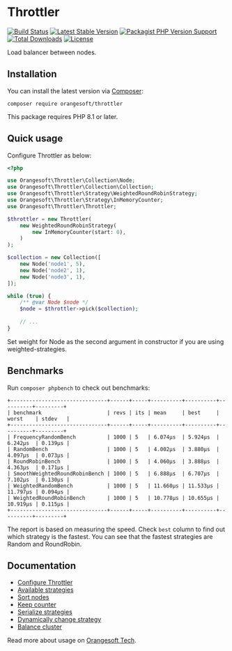 # Throttler

[![Build Status](https://img.shields.io/github/actions/workflow/status/denisyukphp/throttler/ci.yml?branch=main&style=plastic)](https://github.com/denisyukphp/throttler/actions/workflows/ci.yml)
[![Latest Stable Version](https://img.shields.io/packagist/v/orangesoft/throttler?style=plastic)](https://packagist.org/packages/orangesoft/throttler)
[![Packagist PHP Version Support](https://img.shields.io/packagist/php-v/orangesoft/throttler?style=plastic&color=8892BF)](https://packagist.org/packages/orangesoft/throttler)
[![Total Downloads](https://img.shields.io/packagist/dt/orangesoft/throttler?style=plastic)](https://packagist.org/packages/orangesoft/throttler)
[![License](https://img.shields.io/packagist/l/orangesoft/throttler?style=plastic&color=428F7E)](https://packagist.org/packages/orangesoft/throttler)

Load balancer between nodes.

## Installation

You can install the latest version via [Composer](https://getcomposer.org/):

```text
composer require orangesoft/throttler
```

This package requires PHP 8.1 or later.

## Quick usage

Configure Throttler as below:

```php
<?php

use Orangesoft\Throttler\Collection\Node;
use Orangesoft\Throttler\Collection\Collection;
use Orangesoft\Throttler\Strategy\WeightedRoundRobinStrategy;
use Orangesoft\Throttler\Strategy\InMemoryCounter;
use Orangesoft\Throttler\Throttler;

$throttler = new Throttler(
    new WeightedRoundRobinStrategy(
        new InMemoryCounter(start: 0),
    )
);

$collection = new Collection([
    new Node('node1', 5),
    new Node('node2', 1),
    new Node('node3', 1),
]);

while (true) {
    /** @var Node $node */
    $node = $throttler->pick($collection);
    
    // ...
}
```

Set weight for Node as the second argument in constructor if you are using weighted-strategies.

## Benchmarks

Run `composer phpbench` to check out benchmarks:

```text
+-------------------------------+------+-----+----------+----------+----------+---------+
| benchmark                     | revs | its | mean     | best     | worst    | stdev   |
+-------------------------------+------+-----+----------+----------+----------+---------+
| FrequencyRandomBench          | 1000 | 5   | 6.074μs  | 5.924μs  | 6.242μs  | 0.139μs |
| RandomBench                   | 1000 | 5   | 4.002μs  | 3.880μs  | 4.097μs  | 0.073μs |
| RoundRobinBench               | 1000 | 5   | 4.060μs  | 3.888μs  | 4.363μs  | 0.171μs |
| SmoothWeightedRoundRobinBench | 1000 | 5   | 6.888μs  | 6.707μs  | 7.102μs  | 0.130μs |
| WeightedRandomBench           | 1000 | 5   | 11.660μs | 11.533μs | 11.797μs | 0.094μs |
| WeightedRoundRobinBench       | 1000 | 5   | 10.778μs | 10.655μs | 10.919μs | 0.115μs |
+-------------------------------+------+-----+----------+----------+----------+---------+
```

The report is based on measuring the speed. Check `best` column to find out which strategy is the fastest. You can see that the fastest strategies are Random and RoundRobin.

## Documentation

- [Configure Throttler](docs/index.md#configure-throttler)
- [Available strategies](docs/index.md#available-strategies)
- [Sort nodes](docs/index.md#sort-nodes)
- [Keep counter](docs/index.md#keep-counter)
- [Serialize strategies](docs/index.md#serialize-strategies)
- [Dynamically change strategy](docs/index.md#dynamically-change-strategy)
- [Balance cluster](docs/index.md#balance-cluster)

Read more about usage on [Orangesoft Tech](https://orangesoft.co/blog/how-to-make-proxy-balancing-in-guzzle).
